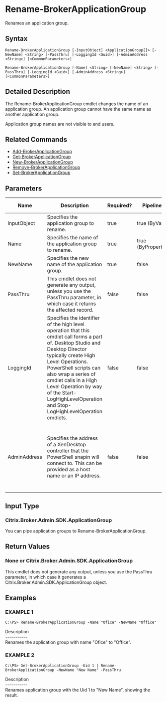 ﻿# Rename-BrokerApplicationGroup

   Renames an application group.

## Syntax
```
Rename-BrokerApplicationGroup [-InputObject] <ApplicationGroup[]> [-NewName] <String> [-PassThru] [-LoggingId <Guid>] [-AdminAddress <String>] [<CommonParameters>]

Rename-BrokerApplicationGroup [-Name] <String> [-NewName] <String> [-PassThru] [-LoggingId <Guid>] [-AdminAddress <String>] [<CommonParameters>]
```

## Detailed Description
   The Rename-BrokerApplicationGroup cmdlet changes the name of an application group. An application group cannot have the same name as another application group.

Application group names are not visible to end users.

## Related Commands
  * [Add-BrokerApplicationGroup](Add-BrokerApplicationGroup.html)
  * [Get-BrokerApplicationGroup](Get-BrokerApplicationGroup.html)
  * [New-BrokerApplicationGroup](New-BrokerApplicationGroup.html)
  * [Remove-BrokerApplicationGroup](Remove-BrokerApplicationGroup.html)
  * [Set-BrokerApplicationGroup](Set-BrokerApplicationGroup.html)
## Parameters

| Name   | Description | Required? | Pipeline Input | Default Value |
| --- | --- | --- | --- | --- |
| InputObject | Specifies the application group to rename. | true | true (ByValue) | nul |
| Name | Specifies the name of the application group to rename. | true | true (ByPropertyName) | null |
| NewName | Specifies the new name of the application group. | true | false |  |
| PassThru | This cmdlet does not generate any output, unless you use the PassThru parameter, in which case it returns the affected record. | false | false | False |
| LoggingId | Specifies the identifier of the high level operation that this cmdlet call forms a part of. Desktop Studio and Desktop Director typically create High Level Operations. PowerShell scripts can also wrap a series of cmdlet calls in a High Level Operation by way of the Start-LogHighLevelOperation and Stop-LogHighLevelOperation cmdlets. | false | false |  |
| AdminAddress | Specifies the address of a XenDesktop controller that the PowerShell snapin will connect to. This can be provided as a host name or an IP address. | false | false | Localhost. Once a value is provided by any cmdlet, this value will become the default. |

## Input Type
### Citrix.Broker.Admin.SDK.ApplicationGroup
   You can pipe application groups to Rename-BrokerApplicationGroup.
## Return Values
### None or Citrix.Broker.Admin.SDK.ApplicationGroup
   This cmdlet does not generate any output, unless you use the PassThru parameter, in which case it generates a Citrix.Broker.Admin.SDK.ApplicationGroup object.
## Examples

### EXAMPLE 1
```
C:\PS> Rename-BrokerApplicationGroup -Name "Ofice" -NewName "Office"
```
   Description<br>-----------<br>Renames the application group with name "Ofice" to "Office".
### EXAMPLE 2
```
C:\PS> Get-BrokerApplicationGroup -Uid 1 | Rename-BrokerApplicationGroup -NewName "New Name" -PassThru
```
   Description<br>-----------<br>Renames application group with the Uid 1 to "New Name", showing the result.
